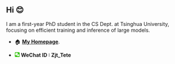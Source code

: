 ## Hi 😊

I am a first-year PhD student in the CS Dept. at Tsinghua University, focusing on efficient training and inference of large models. 

- 🏠 [**My Homepage**](https://jt-zhang.github.io/).

<!-- - 🚙 I enjoy self-driving and have traveled in [Chile, California, Qinghai, Yunnan, Ningxia, Inner Mongolia, Jiangsu, Hebei, Liaoning, Anhui, Shanxi, Zhejiang, Shanghai, and Beijing]. -->

- <img src="./assets/wechat_icon.png" alt="WeChat" title="WeChat" width="2.7%"> **WeChat ID : Zjt_Tete**
